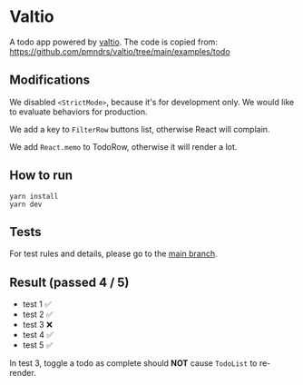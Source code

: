 # Valtio

A todo app powered by [valtio](https://github.com/pmndrs/valtio).
The code is copied from: https://github.com/pmndrs/valtio/tree/main/examples/todo

## Modifications

We disabled `<StrictMode>`, because it's for development only. We would like to evaluate behaviors for production.

We add a key to `FilterRow` buttons list, otherwise React will complain.

We add `React.memo` to TodoRow, otherwise it will render a lot.

## How to run

```
yarn install
yarn dev
```

## Tests

For test rules and details, please go to the <a href="https://github.com/tylerlong/todo-state-management" target="_blank">main branch</a>.

## Result (passed 4 / 5)

- test 1 ✅
- test 2 ✅
- test 3 ❌
- test 4 ✅
- test 5 ✅

In test 3, toggle a todo as complete should **NOT** cause `TodoList` to re-render.
